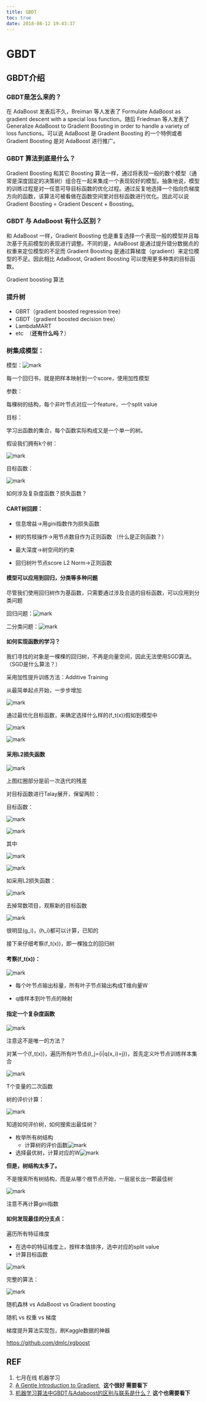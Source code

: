 ```yaml
---
title: GBDT
toc: true
date: 2018-08-12 19:43:37
---
```

# GBDT



## GBDT介绍


### GBDT是怎么来的？


在 AdaBoost 发表后不久，Breiman 等人发表了 Formulate AdaBoost as gradient descent with a special loss function。随后 Friedman 等人发表了 Generalize AdaBoost to Gradient Boosting in order to handle a variety of loss functions。可以说 AdaBoost 是 Gradient Boosting 的一个特例或者 Gradient Boosting 是对 AdaBoost 进行推广。


### GBDT 算法到底是什么？

Gradient Boosting 和其它 Boosting 算法一样，通过将表现一般的数个模型（通常是深度固定的决策树）组合在一起来集成一个表现较好的模型。抽象地说，模型的训练过程是对一任意可导目标函数的优化过程。通过反复地选择一个指向负梯度方向的函数，该算法可被看做在函数空间里对目标函数进行优化。因此可以说 Gradient Boosting = Gradient Descent + Boosting。


### GBDT 与 AdaBoost 有什么区别？

和 AdaBoost 一样，Gradient Boosting 也是重复选择一个表现一般的模型并且每次基于先前模型的表现进行调整。不同的是，AdaBoost 是通过提升错分数据点的权重来定位模型的不足而 Gradient Boosting 是通过算梯度（gradient）来定位模型的不足。因此相比 AdaBoost, Gradient Boosting 可以使用更多种类的目标函数。

Gradient boosting 算法


### 提升树


* GBRT（gradient boosted regression tree）
* GBDT（gradient boosted decision tree）
* LambdaMART
* etc  （**还有什么吗？**）


### 树集成模型：


模型：![mark](http://pacdb2bfr.bkt.clouddn.com/blog/image/180728/mh50CbghLj.png?imageslim)

每一个回归书，就是把样本映射到一个score，使用加性模型

参数：

每棵树的结构，每个非叶节点对应一个feature，一个split value

目标：

学习出函数的集合，每个函数实际构成又是一个单一的树。

假设我们拥有k个树：


![mark](http://pacdb2bfr.bkt.clouddn.com/blog/image/180728/Kl68i9FL5L.png?imageslim)

目标函数：


![mark](http://pacdb2bfr.bkt.clouddn.com/blog/image/180728/edmelk0B91.png?imageslim)

如何涉及复杂度函数？损失函数？


#### CART树回顾：






  * 信息增益->用gini指数作为损失函数


  * 树的剪枝操作->用节点数目作为正则函数 （什么是正则函数？）


  * 最大深度->树空间的约束


  * 回归树叶节点score L2 Norm->正则函数




#### 模型可以应用到回归，分类等多种问题


尽管我们使用回归树作为基函数，只需要通过涉及合适的目标函数，可以应用到分类问题

回归问题：![mark](http://pacdb2bfr.bkt.clouddn.com/blog/image/180728/CDJj91011i.png?imageslim)

二分类问题：![mark](http://pacdb2bfr.bkt.clouddn.com/blog/image/180728/Ie96Aa49E3.png?imageslim)


#### 如何实现函数的学习？


我们寻找的对象是一棵棵的回归树，不再是向量空间，因此无法使用SGD算法。（SGD是什么算法？）

采用加性提升训练方法：Additive Training

从最简单起点开始，一步步增加


![mark](http://pacdb2bfr.bkt.clouddn.com/blog/image/180728/170DE3Djf9.png?imageslim)

通过最优化目标函数，来确定选择什么样的\(f_t(x)\)假如到模型中


![mark](http://pacdb2bfr.bkt.clouddn.com/blog/image/180728/CbiHcgbh6C.png?imageslim)



![mark](http://pacdb2bfr.bkt.clouddn.com/blog/image/180728/gAj2e0FBKb.png?imageslim)




#### 采用L2损失函数




![mark](http://pacdb2bfr.bkt.clouddn.com/blog/image/180728/ich1ID7Eek.png?imageslim)

上图红圈部分是前一次迭代的残差

对目标函数进行Talay展开，保留两阶：

目标函数：


![mark](http://pacdb2bfr.bkt.clouddn.com/blog/image/180728/lfldH7fIGA.png?imageslim)

![mark](http://pacdb2bfr.bkt.clouddn.com/blog/image/180728/fjBgJjiAHg.png?imageslim)

其中


![mark](http://pacdb2bfr.bkt.clouddn.com/blog/image/180728/fh2HjIcCec.png?imageslim)

![mark](http://pacdb2bfr.bkt.clouddn.com/blog/image/180728/IibAKg5Gm0.png?imageslim)

如采用L2损失函数：

![mark](http://pacdb2bfr.bkt.clouddn.com/blog/image/180728/a910HKEHi3.png?imageslim)

去掉常数项目，观察新的目标函数


![mark](http://pacdb2bfr.bkt.clouddn.com/blog/image/180728/I76LLHHLD7.png?imageslim)

很明显\(g_i\)，\(h_i\)都可以计算，已知的

接下来仔细考察\(f_t(x)\)，即一棵独立的回归树


#### 考察\(f_t(x)\)：

![mark](http://pacdb2bfr.bkt.clouddn.com/blog/image/180728/5KmCHieEem.png?imageslim)






  * 每个叶节点输出标量，所有叶子节点输出构成T维向量W


  * q维样本到叶节点的映射




#### 指定一个复杂度函数




![mark](http://pacdb2bfr.bkt.clouddn.com/blog/image/180728/ff886c429J.png?imageslim)

注意这不是唯一的方法？



对某一个\(f_t(x)\)，遍历所有叶节点\(I_j=\{i|q(x_i)=j\}\)，首先定义叶节点训练样本集合


![mark](http://pacdb2bfr.bkt.clouddn.com/blog/image/180728/d4CbL04LDf.png?imageslim)

T个变量的二次函数

树的评价计算：

![mark](http://pacdb2bfr.bkt.clouddn.com/blog/image/180728/k61aACGE1I.png?imageslim)

知道如何评价树，如何搜索出最佳树？

  * 枚举所有树结构
    * 计算树的评价函数![mark](http://pacdb2bfr.bkt.clouddn.com/blog/image/180728/cb2EEImDgJ.png?imageslim)
  * 选择最优树，计算对应的W![mark](http://pacdb2bfr.bkt.clouddn.com/blog/image/180728/ICLFGHK1aE.png?imageslim)


**但是，树结构太多了。**

不是搜索所有树结构，而是从哪个根节点开始，一层层长出一颗最佳树


![mark](http://pacdb2bfr.bkt.clouddn.com/blog/image/180728/eHci3KDegL.png?imageslim)

注意不再计算gini指数




#### 如何发现最佳的分支点：


遍历所有特征维度

  * 在选中的特征维度上，按样本值排序，选中对应的split value
  * 计算目标函数

![mark](http://pacdb2bfr.bkt.clouddn.com/blog/image/180728/8gFlK5Jm4c.png?imageslim)

完整的算法：

![mark](http://pacdb2bfr.bkt.clouddn.com/blog/image/180728/l6hHjGe16c.png?imageslim)

随机森林 vs AdaBoost vs Gradient boosting

随机 vs 权重 vs 梯度

梯度提升算法实现包，刷Kaggle数据的神器

https://github.com/dmlc/xgboost







## REF

1. 七月在线 机器学习
2. [A Gentle Introduction to Gradient ](http://www.chengli.io/tutorials/gradient_boosting.pdf)  **这个很好 需要看下**
3. [机器学习算法中GBDT与Adaboost的区别与联系是什么？](https://www.zhihu.com/question/54626685) **这个也需要看下**
